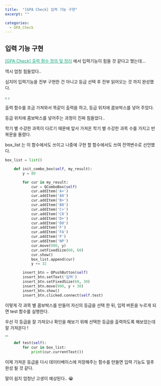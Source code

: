 ```yaml
---
title:  "[GPA Check] 입력 기능 구현"
excerpt: ""

categories:
  - GPA_Check
---
```


## 입력 기능 구현

<a href="https://nam-ki-bok.github.io/gpa_check/GPA_5/" style="color:#0FA678">[GPA Check] 출력 함수 정의 및 정리</a> 에서 입력기능이 힘들 것 같다고 했는데...

역시 엄청 힘들었다..

심지어 입력기능을 전부 구현한 건 아니고 등급 선택 후 전부 읽어오는 것 까지 완성했다.

<img src="https://nam-ki-bok.github.io/assets/images/toy_project/GPA_9.png" style="zoom:35%;" />

<img src="https://nam-ki-bok.github.io/assets/images/toy_project/GPA_10.png" style="zoom:35%;" />

출력 함수를 조금 가져와서 똑같이 출력을 하고, 등급 위치에 콤보박스를 넣어 주었다.

등급 위치에 콤보박스를 넣어주는 과정이 진짜 힘들었다..

학기 별 수강한 과목이 다르기 때문에 앞서 가져온 학기 별 수강한 과목 수를 가지고 반복문을 돌렸다.

box_list 는 이 함수에서도 쓰이고 나중에 구현 할 함수에서도 쓰여 전역변수로 선언했다.

```python
box_list = list()

  	def init_combo_box(self, my_result):
        y = 89

        for cur in my_result:
            cur = QComboBox(self)
            cur.addItem('A+')
            cur.addItem('A0')
            cur.addItem('B+')
            cur.addItem('B0')
            cur.addItem('C+')
            cur.addItem('C0')
            cur.addItem('D+')
            cur.addItem('D0')
            cur.addItem('F')
            cur.addItem('FA')
            cur.addItem('P')
            cur.addItem('NP')
            cur.move(900, y)
            cur.setFixedSize(60, 60)
            cur.show()
            box_list.append(cur)
            y += 32

        insert_btn = QPushButton(self)
        insert_btn.setText('입력')
        insert_btn.setFixedSize(60, 30)
        insert_btn.move(900, y + 30)
        insert_btn.show()
        insert_btn.clicked.connect(self.test)
```

이렇게 각 과목 별 콤보박스를 만들어 자신의 등급을 선택 한 뒤, 입력 버튼을 누르게 되면 test 함수를 실행한다.

우선 각 등급을 잘 가져오나 확인을 해보기 위해 선택한 등급을 출력하도록 해보았는데 잘 가져온다 !

<img src="https://nam-ki-bok.github.io/assets/images/toy_project/GPA_11.png" style="zoom:27%;" /><img src="https://nam-ki-bok.github.io/assets/images/toy_project/GPA_12.png" style="zoom:35%;" />

```python
    def test(self):
        for cur in box_list:
            print(cur.currentText())
```

이제 가져온 등급을 다시 데이터베이스에 저장해주는 함수를 만들면 입력 기능도 얼추 완성 될 것 같다.

말이 쉽지 엄청난 고생이 예상된다.. 😭